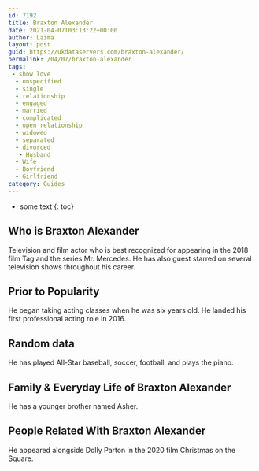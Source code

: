 ```yaml
---
id: 7192
title: Braxton Alexander
date: 2021-04-07T03:13:22+00:00
author: Laima
layout: post
guid: https://ukdataservers.com/braxton-alexander/
permalink: /04/07/braxton-alexander
tags:
 - show love
  - unspecified
  - single
  - relationship
  - engaged
  - married
  - complicated
  - open relationship
  - widowed
  - separated
  - divorced
   - Husband
  - Wife
  - Boyfriend
  - Girlfriend
category: Guides
---
```


* some text
{: toc}


## Who is Braxton Alexander
                  
                  
                  
Television and film actor who is best recognized for appearing in the 2018 film Tag and the series Mr. Mercedes. He has also guest starred on several television shows throughout his career. 
                  
              
            
              
            
                
                
                
## Prior to Popularity
                  
                  
                  
He began taking acting classes when he was six years old. He landed his first professional acting role in 2016. 
                  
              
            
              
            
                
                
                
## Random data
                  
                  
                  
He has played All-Star baseball, soccer, football, and plays the piano.
                  
              
            
              
            
                
                
                
## Family & Everyday Life of Braxton Alexander
                  
                  
                  
He has a younger brother named Asher. 
                  
              
            
              
            
                
                
                
## People Related With Braxton Alexander
                  
                  
                  
He appeared alongside Dolly Parton in the 2020 film Christmas on the Square. 
                  
              
            
              
            
                
              
            
              
              
            
            
              
            
          
          
          
